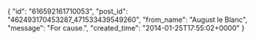  {
   "id": "616592161710053",
   "post_id": "462493170453287_471533439549260",
   "from_name": "August le Blanc",
   "message": "For cause.",
   "created_time": "2014-01-25T17:55:02+0000"
 }
